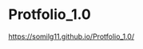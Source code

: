 # Protfolio_1.0

<a href="https://somilg11.github.io/Protfolio_1.0/">https://somilg11.github.io/Protfolio_1.0/</a>
